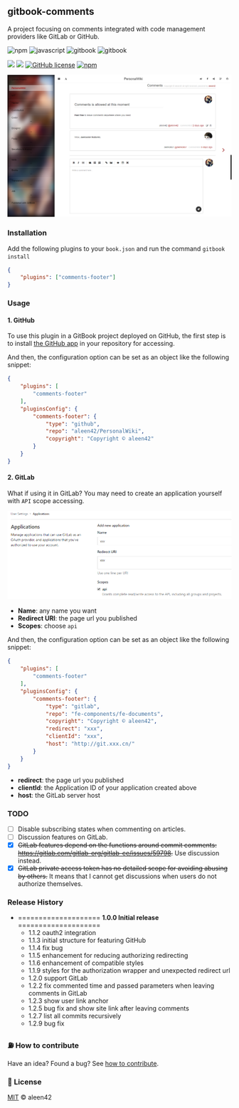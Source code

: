 ## gitbook-comments

A project focusing on comments integrated with code management providers like GitLab or GitHub.

![npm](https://aleen42.github.io/badges/src/npm.svg) ![javascript](https://aleen42.github.io/badges/src/javascript.svg) ![gitbook](https://aleen42.github.io/badges/src/gitbook_1.svg) ![gitbook](https://aleen42.github.io/badges/src/gitbook_2.svg)

![](https://img.shields.io/badge/%20%20JavaScript-%20%20%20%2041,324L-f1e05a.svg) ![](https://img.shields.io/badge/%20%20CSS-%20%20%20%20937L-563d7c.svg) [![GitHub license](https://img.shields.io/badge/license-MIT-blue.svg)](https://raw.githubusercontent.com/aleen42/gitbook-comments/master/LICENSE) [![npm](https://img.shields.io/npm/dt/gitbook-plugin-comments-footer.svg)](https://www.npmjs.com/package/gitbook-plugin-comments-footer)

![comments-footer](./preview.png)

### Installation

Add the following plugins to your `book.json` and run the command `gitbook install`

```json
{
	"plugins": ["comments-footer"]
}
```

### Usage

#### 1. GitHub

To use this plugin in a GitBook project deployed on GitHub, the first step is to install [the GitHub app](https://github.com/apps/aleen42-gitbook-comments) in your repository for accessing.

And then, the configuration option can be set as an object like the following snippet:

```json
{
	"plugins": [
		"comments-footer"
	],
	"pluginsConfig": {
		"comments-footer": {
			"type": "github",
			"repo": "aleen42/PersonalWiki",
			"copyright": "Copyright © aleen42"
		}
	}
}
```

#### 2. GitLab

What if using it in GitLab? You may need to create an application yourself with `API` scope accessing.

![gitbook-comments](./gitlab_application.png)

- **Name**: any name you want
- **Redirect URI**: the page url you published
- **Scopes**: choose `api`

And then, the configuration option can be set as an object like the following snippet:

```json
{
	"plugins": [
		"comments-footer"
	],
	"pluginsConfig": {
		"comments-footer": {
			"type": "gitlab",
			"repo": "fe-components/fe-documents",
			"copyright": "Copyright © aleen42",
			"redirect": "xxx",
			"clientId": "xxx",
			"host": "http://git.xxx.cn/"
		}
	}
}
```

- **redirect**: the page url you published
- **clientId**: the Application ID of your application created above
- **host**: the GitLab server host

### TODO

- [ ] Disable subscribing states when commenting on articles.
- [ ] Discussion features on GitLab.
- [x] ~~GitLab features depend on the functions around commit comments: https://gitlab.com/gitlab-org/gitlab-ce/issues/59798.~~ Use discussion instead.
- [x] ~~GitLab private access token has no detailed scope for avoiding abusing by others.~~ It means that I cannot get discussions when users do not authorize themselves.

### Release History

* ==================== **1.0.0 Initial release** ====================
	* 1.1.2 oauth2 integration
	* 1.1.3 initial structure for featuring GitHub
	* 1.1.4 fix bug
	* 1.1.5 enhancement for reducing authorizing redirecting
	* 1.1.6 enhancement of compatible styles
	* 1.1.9 styles for the authorization wrapper and unexpected redirect url
	* 1.2.0 support GitLab
	* 1.2.2 fix commented time and passed parameters when leaving comments in GitLab
	* 1.2.3 show user link anchor
	* 1.2.5 bug fix and show site link after leaving comments
	* 1.2.7 list all commits recursively
	* 1.2.9 bug fix

### :fuelpump: How to contribute

Have an idea? Found a bug? See [how to contribute](https://aleen42.github.io/PersonalWiki/contribution.html).

### :scroll: License

[MIT](https://aleen42.github.io/PersonalWiki/MIT.html) © aleen42
